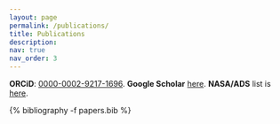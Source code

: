 ```yaml
---
layout: page
permalink: /publications/
title: Publications
description: 
nav: true
nav_order: 3
---
```


<!-- _pages/publications.md -->

<style>
.pub-buttons {
    margin: 5px 0;
}

.pub-button {
    display: inline-block;
    padding: 1px 6px;
    margin: 0 2px;
    font-size: 0.75em;
    border: 1px solid #000000;
    border-radius: 3px;
    color: #000000;
    background-color: white;
    text-decoration: none;
    transition: all 0.2s ease;
}

.pub-button:hover {
    color: var(--global-theme-color);
    border-color: var(--global-theme-color);
    background-color: white;
    text-decoration: none;
}
</style>

<!-- Bibsearch Feature -->

<!-- {% include bib_search.liquid %} -->

**ORCiD**: [0000-0002-9217-1696](https://orcid.org/0000-0002-9217-1696).  **Google Scholar** [here](https://scholar.google.com/citations?user=r8HVLvEAAAAJ).
**NASA/ADS** list is [here](https://ui.adsabs.harvard.edu/search/filter_author_facet_hier_fq_author=AND&filter_author_facet_hier_fq_author=author_facet_hier%3A%220%2FCooray%2C%20S%22&fq=%7B!type%3Daqp%20v%3D%24fq_database%7D&fq=%7B!type%3Daqp%20v%3D%24fq_author%7D&fq_author=(author_facet_hier%3A%220%2FCooray%2C%20S%22)&fq_database=(database%3Aastronomy%20OR%20database%3Aphysics)&p_=0&q=%20author%3A%22cooray%2C%20suchetha%22&sort=date%20desc%2C%20bibcode%20desc).


<div class="Publications">

{% bibliography -f papers.bib %}

</div>
